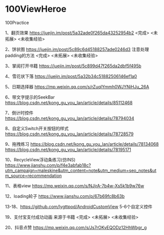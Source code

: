 # 100ViewHeroe
100Practice

1、翻页效果
https://juejin.im/post/5a32ade0f265da43252954b2   <完成> <未拓展> <未收集经验>

2、饼状图
https://juejin.im/post/5c89c6d45188257ade0246d3 注意处理padding的方法   <完成> <未拓展> <未收集经验>


3、掌阅打开书籍
https://juejin.im/post/5c899d47f265da2dbf5f495b

4、雪花状下落
https://juejin.im/post/5a32b34c51882506146ef1a0

5、日期选择器
https://mp.weixin.qq.com/s/rZuqlYmmh0WJYNiHJu_26A

6、带文字提示的SeekBar
https://blog.csdn.net/kong_gu_you_lan/article/details/85112468

7、倒计时控件
https://blog.csdn.net/kong_gu_you_lan/article/details/78794034

8、自定义Switch开关按钮的样式
https://blog.csdn.net/kong_gu_you_lan/article/details/78728579

9、拖拽练习
https://blog.csdn.net/kong_gu_you_lan/article/details/78134068
https://blog.csdn.net/kong_gu_you_lan/article/details/78195171

10、RecycleView浮动条练习(仿INS)
https://www.jianshu.com/p/f4e3abfab18c?utm_campaign=maleskine&utm_content=note&utm_medium=seo_notes&utm_source=recommendation

11、表格view https://mp.weixin.qq.com/s/NJjrA-7b4w-Xs5k1b9w76w  

12、loading轮子 https://www.jianshu.com/p/67b69fc8b63b  

13-18、https://github.com/lygttpod/AndroidCustomView 5-6个自定义控件

19、支付宝支付成功动画 来源于书籍  <完成> <未拓展> <未收集经验>

20、抖音点赞 https://mp.weixin.qq.com/s/Js7rOKvEQODz12HhWbgr_g
